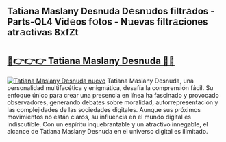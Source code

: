 ## Tatiana Maslany Desnuda D𝚎sn𝚞dos filtr𝚊dos - Parts-QL4 Vid𝚎os f𝚘tos - N𝚞evas filtr𝚊ciones atr𝚊ctivas 8xfZt

# <h2><a href="http://mbc7o1.tromn.icu/?c=Tatiana+Maslany+Desnuda">🔗👉👉👉 Tatiana Maslany Desnuda 🔗🔗</a></h2>

[![Tatiana Maslany Desnuda nuevo](https://i.imgur.com/pEAQMta.gif)](http://mbc7o1.tromn.icu/?c=Tatiana+Maslany+Desnuda)
Tatiana Maslany Desnuda, una personalidad multifacética y enigmática, desafía la comprensión fácil. Su enfoque único para crear una presencia en línea ha fascinado y provocado observadores, generando debates sobre moralidad, autorrepresentación y las complejidades de las sociedades digitales. Aunque sus próximos movimientos no están claros, su influencia en el mundo digital es indiscutible. Con un espíritu inquebrantable y un atractivo innegable, el alcance de Tatiana Maslany Desnuda en el universo digital es ilimitado.

